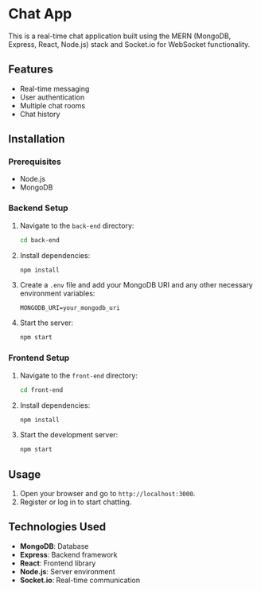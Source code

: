 # Chat App

This is a real-time chat application built using the MERN (MongoDB, Express, React, Node.js) stack and Socket.io for WebSocket functionality.

## Features

- Real-time messaging
- User authentication
- Multiple chat rooms
- Chat history

## Installation

### Prerequisites

- Node.js
- MongoDB

### Backend Setup

1. Navigate to the `back-end` directory:
    ```sh
    cd back-end
    ```

2. Install dependencies:
    ```sh
    npm install
    ```

3. Create a `.env` file and add your MongoDB URI and any other necessary environment variables:
    ```
    MONGODB_URI=your_mongodb_uri
    ```

4. Start the server:
    ```sh
    npm start
    ```

### Frontend Setup

1. Navigate to the `front-end` directory:
    ```sh
    cd front-end
    ```

2. Install dependencies:
    ```sh
    npm install
    ```

3. Start the development server:
    ```sh
    npm start
    ```

## Usage

1. Open your browser and go to `http://localhost:3000`.
2. Register or log in to start chatting.

## Technologies Used

- **MongoDB**: Database
- **Express**: Backend framework
- **React**: Frontend library
- **Node.js**: Server environment
- **Socket.io**: Real-time communication
